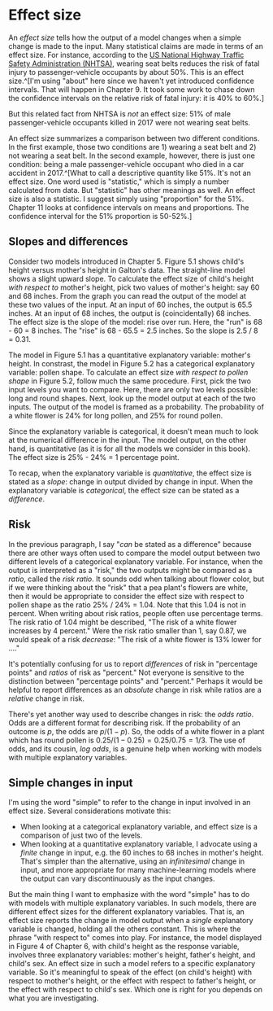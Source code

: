 # Effect size


An *effect size* tells how the output of a model changes  when a simple change is made to the input. Many statistical claims are made in terms of an effect size. For instance, according to the [US National Highway Traffic Safety Administration (NHTSA)](https://www.nhtsa.gov/risky-driving/seat-belts), wearing seat belts reduces the risk of fatal injury to passenger-vehicle occupants by about 50%. This is an effect size.^[I'm using "about" here since we haven't yet introduced confidence intervals. That will happen in Chapter 9. It took some work to chase down the confidence intervals on the relative risk of fatal injury: it is 40% to 60%.]

But this related fact from NHTSA is *not* an effect size: 51% of male passenger-vehicle occupants killed in 2017 were not wearing seat belts.

An effect size summarizes a comparison between two different conditions. In  the first example, those two conditions are 1) wearing a seat belt and 2) not wearing a seat belt. In the second example, however, there is just one condition: being a male passenger-vehicle occupant who died in a car accident in 2017.^[What to call a descriptive quantity like 51%. It's not an effect size. One word used is "statistic," which is simply a number calculated from data. But "statistic" has other meanings as well. An effect size is also a statistic. I suggest simply using "proportion" for the 51%. Chapter 11 looks at confidence intervals on means and  proportions. The confidence interval for the 51% proportion is 50-52%.]

## Slopes  and differences

Consider two models introduced in Chapter 5. Figure 5.1 shows child's height versus mother's height in Galton's data. The straight-line model shows a slight upward slope. To calculate the effect size of child's height *with respect to*  mother's height, pick two  values of mother's height: say 60 and 68 inches. From the graph  you can read the output of the model at these two values of the input. At an input of 60 inches, the output is 65.5 inches. At an input of 68 inches, the output is (coincidentally) 68 inches. The effect size is the slope of the model: rise over run. Here, the "run" is 68 - 60  = 8  inches. The "rise"  is 68  - 65.5 = 2.5  inches. So the slope is 2.5 / 8 = 0.31.

The model in  Figure 5.1 has a quantitative explanatory variable: mother's height. In  constrast,  the model in Figure 5.2 has a categorical explanatory variable: pollen shape. To calculate an effect size *with respect  to pollen shape* in Figure 5.2, follow much the same procedure. First, pick the two input levels you want to compare. Here, there are only two levels possible: long and round shapes. Next, look up the model output at each of the two inputs. The output of the model is  framed as a probability. The probability of a white flower is 24% for long pollen, and 25% for round pollen. 

Since the explanatory variable is categorical, it  doesn't  mean much to look at the numerical difference in the input. The model output, on the other  hand, is quantitative (as it is for all the  models we consider in this book). The effect size is 25% - 24%  = 1 percentage point.

To recap, when the explanatory variable is *quantitative*, the effect size  is stated as a *slope*: change in output divided by change in input. When the  explanatory  variable is *categorical*, the effect size can be stated as a *difference*.

## Risk

In the previous paragraph, I say "*can* be stated  as a difference" because there are other ways often used to  compare the model output between two different levels of a categorical explanatory variable. For instance, when the output is interpreted as a "risk," the two outputs might be compared as a *ratio*, called  the *risk ratio*. It sounds odd when talking about flower color, but if we were thinking about the "risk" that a pea plant's flowers are white, then it would be appropriate to consider the effect size with respect to  pollen shape as the ratio  25% / 24% = 1.04. Note that this 1.04 is not in percent. When writing about risk ratios, people often use percentage terms.  The risk ratio of 1.04 might be described,  "The risk of a white flower increases by 4 percent." Were the risk ratio smaller than 1, say 0.87, we would speak of a risk *decrease*: "The risk of a white flower is 13% lower for ...."

It's potentially confusing for us to report *differences* of risk in  "percentage points" and *ratios* of risk as "percent." Not everyone is sensitive to  the distinction between "percentage  points" and "percent." Perhaps it would be helpful to report differences as an *absolute* change in risk while ratios are a *relative* change in risk.

There's yet another way used to describe changes in risk: the *odds ratio*. Odds are a different format for describing risk. If the probability of an outcome is $p$, the odds are $p/(1-p)$. So, the odds of a white flower in a plant which has round pollen is $0.25/(1-0.25) = 0.25 / 0.75 =  1/3$. The use of odds, and its cousin, *log odds*, is a genuine help when working with models with multiple explanatory variables.

## Simple changes in input

I'm using the word "simple" to refer to the change in input involved in an effect size. Several considerations motivate this:

- When looking at a categorical explanatory variable, and effect size is a comparison of just two of the levels. 
- When looking at a quantitative explanatory variable, I advocate using a *finite* change in input,  e.g. the 60 inches to 68 inches in mother's height. That's simpler than the alternative, using an *infinitesimal* change in  input, and more appropriate for many machine-learning models where the output can vary discontinuously as the input changes. 

But the main thing I want to emphasize with the word "simple" has to do with models with multiple explanatory variables. In such models, there are different effect sizes for the different explanatory variables. That is, an effect size reports the change in model output when a *single* explanatory variable is changed, holding all the others constant. This is where the phrase "with respect to" comes into play. For instance, the model displayed in Figure 4 of Chapter 6, with child's height as the response variable, involves three explanatory variables: mother's height,  father's height, and child's sex. An effect size in such a model refers to a specific explanatory variable. So it's meaningful to speak of the effect (on child's height) with  respect to mother's height, or the effect with respect to  father's height, or the effect with respect to child's sex. Which one is right for you depends on what you are investigating. 

